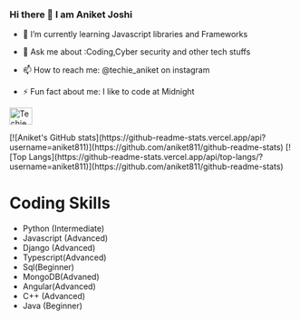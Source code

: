 ### Hi there 👋 I am Aniket Joshi




- 🌱 I’m currently learning Javascript libraries and Frameworks
- 💬 Ask me about :Coding,Cyber security and other tech stuffs
- 📫 How to reach me: @techie_aniket on instagram

- ⚡ Fun fact about me: I like to code at Midnight 
<p ">
<a href="https://instagram.com/techie_aniket" target="blank"><img align="center" src="https://cdn.jsdelivr.net/npm/simple-icons@3.0.1/icons/instagram.svg" alt="Techie_Aniket" height="30" width="40"/></a>
</p>
[![Aniket's GitHub stats](https://github-readme-stats.vercel.app/api?username=aniket811)](https://github.com/aniket811/github-readme-stats)
[![Top Langs](https://github-readme-stats.vercel.app/api/top-langs/?username=aniket811)](https://github.com/aniket811/github-readme-stats)
<h1>Coding Skills </h1>
<ul>
  <li>Python (Intermediate)</li>
  <li>Javascript (Advanced)
  <li>Django (Advanced)</li>
  <li>Typescript(Advanced)</li>
  <li>Sql(Beginner)</li>
  <li>MongoDB(Advaned)</li>
  <li>Angular(Advanced)</li>
  <li>C++ (Advanced)</li>
  <li>Java (Beginner)</li>
</ul>

